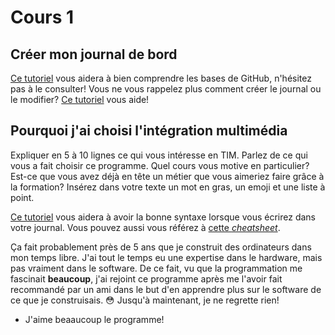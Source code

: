 # Cours 1
## Créer mon journal de bord
[Ce tutoriel](https://guides.github.com/activities/hello-world/) vous aidera à bien comprendre les bases de GitHub, n'hésitez pas à le consulter!
Vous ne vous rappelez plus comment créer le journal ou le modifier? [Ce tutoriel](https://youtu.be/lX3bpuLK_Sg) vous aide! 

## Pourquoi j'ai choisi l'intégration multimédia
Expliquer en 5 à 10 lignes ce qui vous intéresse en TIM. Parlez de ce qui vous a fait choisir ce programme. Quel cours vous motive en particulier? Est-ce que vous avez déjà en tête un métier que vous aimeriez faire grâce à la formation? Insérez dans votre texte un mot en gras, un emoji et une liste à point. 

[Ce tutoriel](https://guides.github.com/features/mastering-markdown/) vous aidera à avoir la bonne syntaxe lorsque vous écrirez dans votre journal. Vous pouvez aussi vous référez à [cette *cheatsheet*](https://github.com/tchapi/markdown-cheatsheet/blob/master/README.md). 

Ça fait probablement près de 5 ans que je construit des ordinateurs dans mon temps libre. J'ai tout le temps eu une expertise dans le hardware, mais pas vraiment dans le software. De ce fait, vu que la programmation me fascinait **beaucoup**, j'ai rejoint ce programme après me l'avoir fait recommandé par un ami dans le but d'en apprendre plus sur le software de ce que je construisais. 😳 Jusqu'à maintenant, je ne regrette rien!
* J'aime beaaucoup le programme!


